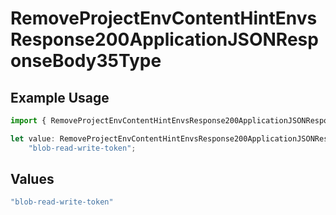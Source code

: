 # RemoveProjectEnvContentHintEnvsResponse200ApplicationJSONResponseBody35Type

## Example Usage

```typescript
import { RemoveProjectEnvContentHintEnvsResponse200ApplicationJSONResponseBody35Type } from "@vercel/sdk/models/operations";

let value: RemoveProjectEnvContentHintEnvsResponse200ApplicationJSONResponseBody35Type =
    "blob-read-write-token";
```

## Values

```typescript
"blob-read-write-token"
```